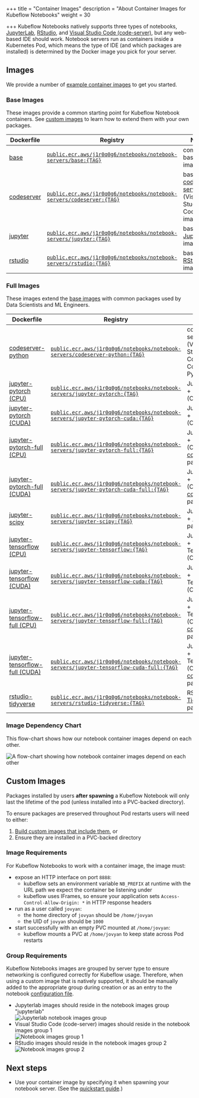 +++
title = "Container Images"
description = "About Container Images for Kubeflow Notebooks"
weight = 30
                    
+++
Kubeflow Notebooks natively supports three types of notebooks, [JupyterLab](https://github.com/jupyterlab/jupyterlab), [RStudio](https://github.com/rstudio/rstudio), and [Visual Studio Code (code-server)](https://github.com/cdr/code-server), but any web-based IDE should work.
Notebook servers run as containers inside a Kubernetes Pod, which means the type of IDE (and which packages are installed) is determined by the Docker image you pick for your server.

## Images

We provide a number of [example container images](https://github.com/kubeflow/kubeflow/tree/master/components/example-notebook-servers) to get you started.

### Base Images

These images provide a common starting point for Kubeflow Notebook containers.
See [custom images](#custom-images) to learn how to extend them with your own packages.

Dockerfile | Registry | Notes
--- | --- | ---
[base](https://github.com/kubeflow/kubeflow/tree/master/components/example-notebook-servers/base) | [`public.ecr.aws/j1r0q0g6/notebooks/notebook-servers/base:{TAG}`](https://gallery.ecr.aws/j1r0q0g6/notebooks/notebook-servers/base) | common base image
[codeserver](https://github.com/kubeflow/kubeflow/tree/master/components/example-notebook-servers/codeserver) | [`public.ecr.aws/j1r0q0g6/notebooks/notebook-servers/codeserver:{TAG}`](https://gallery.ecr.aws/j1r0q0g6/notebooks/notebook-servers/codeserver) | base [code-server](https://github.com/cdr/code-server) (Visual Studio Code) image
[jupyter](https://github.com/kubeflow/kubeflow/tree/master/components/example-notebook-servers/jupyter) | [`public.ecr.aws/j1r0q0g6/notebooks/notebook-servers/jupyter:{TAG}`](https://gallery.ecr.aws/j1r0q0g6/notebooks/notebook-servers/jupyter) | base [JupyterLab](https://github.com/jupyterlab/jupyterlab) image
[rstudio](https://github.com/kubeflow/kubeflow/tree/master/components/example-notebook-servers/rstudio) | [`public.ecr.aws/j1r0q0g6/notebooks/notebook-servers/rstudio:{TAG}`](https://gallery.ecr.aws/j1r0q0g6/notebooks/notebook-servers/rstudio) | base [RStudio](https://github.com/rstudio/rstudio) image

### Full Images

These images extend the [base images](#base-images) with common packages used by Data Scientists and ML Engineers.

Dockerfile | Registry | Notes
--- | --- | ---
[codeserver-python](https://github.com/kubeflow/kubeflow/tree/master/components/example-notebook-servers/codeserver-python) | [`public.ecr.aws/j1r0q0g6/notebooks/notebook-servers/codeserver-python:{TAG}`](https://gallery.ecr.aws/j1r0q0g6/notebooks/notebook-servers/codeserver-python) | code-server (Visual Studio Code) + Conda Python
[jupyter-pytorch (CPU)](https://github.com/kubeflow/kubeflow/tree/master/components/example-notebook-servers/jupyter-pytorch) | [`public.ecr.aws/j1r0q0g6/notebooks/notebook-servers/jupyter-pytorch:{TAG}`](https://gallery.ecr.aws/j1r0q0g6/notebooks/notebook-servers/jupyter-pytorch) | JupyterLab + PyTorch (CPU)
[jupyter-pytorch (CUDA)](https://github.com/kubeflow/kubeflow/tree/master/components/example-notebook-servers/jupyter-pytorch) | [`public.ecr.aws/j1r0q0g6/notebooks/notebook-servers/jupyter-pytorch-cuda:{TAG}`](https://gallery.ecr.aws/j1r0q0g6/notebooks/notebook-servers/jupyter-pytorch-cuda) | JupyterLab + PyTorch (CUDA)
[jupyter-pytorch-full (CPU)](https://github.com/kubeflow/kubeflow/tree/master/components/example-notebook-servers/jupyter-pytorch-full) | [`public.ecr.aws/j1r0q0g6/notebooks/notebook-servers/jupyter-pytorch-full:{TAG}`](https://gallery.ecr.aws/j1r0q0g6/notebooks/notebook-servers/jupyter-pytorch-full) | JupyterLab + PyTorch (CPU) + [common](https://github.com/kubeflow/kubeflow/tree/master/components/example-notebook-servers/jupyter-pytorch-full/requirements.txt) packages
[jupyter-pytorch-full (CUDA)](https://github.com/kubeflow/kubeflow/tree/master/components/example-notebook-servers/jupyter-pytorch-full) | [`public.ecr.aws/j1r0q0g6/notebooks/notebook-servers/jupyter-pytorch-cuda-full:{TAG}`](https://gallery.ecr.aws/j1r0q0g6/notebooks/notebook-servers/jupyter-pytorch-cuda-full) | JupyterLab + PyTorch (CUDA) + [common](https://github.com/kubeflow/kubeflow/tree/master/components/example-notebook-servers/jupyter-pytorch-full/requirements.txt) packages
[jupyter-scipy](https://github.com/kubeflow/kubeflow/tree/master/components/example-notebook-servers/jupyter-scipy) | [`public.ecr.aws/j1r0q0g6/notebooks/notebook-servers/jupyter-scipy:{TAG}`](https://gallery.ecr.aws/j1r0q0g6/notebooks/notebook-servers/jupyter-scipy) | JupyterLab + [SciPy](https://www.scipy.org/) packages
[jupyter-tensorflow (CPU)](https://github.com/kubeflow/kubeflow/tree/master/components/example-notebook-servers/jupyter-tensorflow) | [`public.ecr.aws/j1r0q0g6/notebooks/notebook-servers/jupyter-tensorflow:{TAG}`](https://gallery.ecr.aws/j1r0q0g6/notebooks/notebook-servers/jupyter-tensorflow) | JupyterLab + TensorFlow (CPU)
[jupyter-tensorflow (CUDA)](https://github.com/kubeflow/kubeflow/tree/master/components/example-notebook-servers/jupyter-tensorflow) | [`public.ecr.aws/j1r0q0g6/notebooks/notebook-servers/jupyter-tensorflow-cuda:{TAG}`](https://gallery.ecr.aws/j1r0q0g6/notebooks/notebook-servers/jupyter-tensorflow-cuda) | JupyterLab + TensorFlow (CUDA)
[jupyter-tensorflow-full (CPU)](https://github.com/kubeflow/kubeflow/tree/master/components/example-notebook-servers/jupyter-tensorflow-full) | [`public.ecr.aws/j1r0q0g6/notebooks/notebook-servers/jupyter-tensorflow-full:{TAG}`](https://gallery.ecr.aws/j1r0q0g6/notebooks/notebook-servers/jupyter-tensorflow-full) | JupyterLab + TensorFlow (CPU) + [common](https://github.com/kubeflow/kubeflow/tree/master/components/example-notebook-servers/jupyter-tensorflow-full/requirements.txt) packages
[jupyter-tensorflow-full (CUDA)](https://github.com/kubeflow/kubeflow/tree/master/components/example-notebook-servers/jupyter-tensorflow-full) | [`public.ecr.aws/j1r0q0g6/notebooks/notebook-servers/jupyter-tensorflow-cuda-full:{TAG}`](https://gallery.ecr.aws/j1r0q0g6/notebooks/notebook-servers/jupyter-tensorflow-cuda-full) | JupyterLab + TensorFlow (CUDA) + [common](https://github.com/kubeflow/kubeflow/tree/master/components/example-notebook-servers/jupyter-tensorflow-full/requirements.txt) packages
[rstudio-tidyverse](https://github.com/kubeflow/kubeflow/tree/master/components/example-notebook-servers/rstudio-tidyverse) | [`public.ecr.aws/j1r0q0g6/notebooks/notebook-servers/rstudio-tidyverse:{TAG}`](https://gallery.ecr.aws/j1r0q0g6/notebooks/notebook-servers/rstudio-tidyverse) | RStudio + [Tidyverse](https://www.tidyverse.org/) packages

### Image Dependency Chart

This flow-chart shows how our notebook container images depend on each other.

<img src="/docs/images/notebook-container-image-chart.png" 
     alt="A flow-chart showing how notebook container images depend on each other"  
     class="mt-3 mb-3 border border-info rounded">

## Custom Images

Packages installed by users __after spawning__ a Kubeflow Notebook will only last the lifetime of the pod (unless installed into a PVC-backed directory).

To ensure packages are preserved throughout Pod restarts users will need to either:
1. [Build custom images that include them](https://github.com/kubeflow/kubeflow/tree/master/components/example-notebook-servers#custom-images), or
2. Ensure they are installed in a PVC-backed directory

### Image Requirements

For Kubeflow Notebooks to work with a container image, the image must:
- expose an HTTP interface on port `8888`:
  - kubeflow sets an environment variable `NB_PREFIX` at runtime with the URL path we expect the container be listening under
  - kubeflow uses IFrames, so ensure your application sets `Access-Control-Allow-Origin: *` in HTTP response headers
- run as a user called `jovyan`:
  - the home directory of `jovyan` should be `/home/jovyan`
  - the UID of `jovyan` should be `1000`
- start successfully with an empty PVC mounted at `/home/jovyan`:
  - kubeflow mounts a PVC at `/home/jovyan` to keep state across Pod restarts

### Group Requirements
Kubeflow Notebooks images are grouped by server type to ensure networking is configured correctly for Kubeflow usage. Therefore, when using a custom image that is natively supported, it should be manually added to the appropriate group during creation or as an entry to the notebook [configuration file](https://github.com/kubeflow/manifests/blob/f40fefafab30834515889d712697e915eeca123b/apps/jupyter/jupyter-web-app/upstream/base/configs/spawner_ui_config.yaml#L18).

- Jupyterlab images should reside in the notebook images group "jupyterlab"  
<img src="/docs/images/notebook-images-group-jupyterlab.png" 
     alt="Jupyterlab notebook images group"  
     class="mt-3 mb-3 border border-info rounded">  
- Visual Studio Code (code-server) images should reside in the notebook images group 1  
<img src="/docs/images/notebook-images-group-1.png" 
     alt="Notebook images group 1"  
     class="mt-3 mb-3 border border-info rounded">
- RStudio images should reside in the notebook images group 2  
<img src="/docs/images/notebook-images-group-2.png" 
     alt="Notebook images group 2"  
     class="mt-3 mb-3 border border-info rounded">  

## Next steps

- Use your container image by specifying it when spawning your notebook server.
  (See the [quickstart guide](/docs/components/notebooks/quickstart-guide/).)

